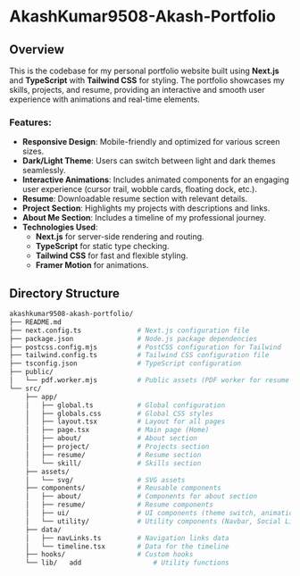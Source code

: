 # AkashKumar9508-Akash-Portfolio

## Overview

This is the codebase for my personal portfolio website built using **Next.js** and **TypeScript** with **Tailwind CSS** for styling. The portfolio showcases my skills, projects, and resume, providing an interactive and smooth user experience with animations and real-time elements.

### Features:
- **Responsive Design**: Mobile-friendly and optimized for various screen sizes.
- **Dark/Light Theme**: Users can switch between light and dark themes seamlessly.
- **Interactive Animations**: Includes animated components for an engaging user experience (cursor trail, wobble cards, floating dock, etc.).
- **Resume**: Downloadable resume section with relevant details.
- **Project Section**: Highlights my projects with descriptions and links.
- **About Me Section**: Includes a timeline of my professional journey.
- **Technologies Used**: 
  - **Next.js** for server-side rendering and routing.
  - **TypeScript** for static type checking.
  - **Tailwind CSS** for fast and flexible styling.
  - **Framer Motion** for animations.

## Directory Structure

```bash
akashkumar9508-akash-portfolio/
├── README.md
├── next.config.ts              # Next.js configuration file
├── package.json                # Node.js package dependencies
├── postcss.config.mjs          # PostCSS configuration for Tailwind
├── tailwind.config.ts          # Tailwind CSS configuration file
├── tsconfig.json               # TypeScript configuration
├── public/
│   └── pdf.worker.mjs          # Public assets (PDF worker for resume download)
└── src/
    ├── app/
    │   ├── global.ts           # Global configuration
    │   ├── globals.css         # Global CSS styles
    │   ├── layout.tsx          # Layout for all pages
    │   ├── page.tsx            # Main page (Home)
    │   ├── about/              # About section
    │   ├── project/            # Projects section
    │   ├── resume/             # Resume section
    │   └── skill/              # Skills section
    ├── assets/
    │   └── svg/                # SVG assets
    ├── components/             # Reusable components
    │   ├── about/              # Components for about section
    │   ├── resume/             # Resume components
    │   ├── ui/                 # UI components (theme switch, animations)
    │   └── utility/            # Utility components (Navbar, Social Links, etc.)
    ├── data/
    │   ├── navLinks.ts         # Navigation links data
    │   └── timeline.tsx        # Data for the timeline
    ├── hooks/                  # Custom hooks
    └── lib/   add                  # Utility functions
